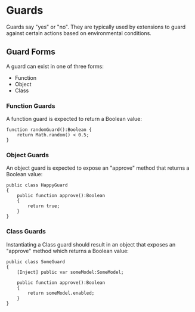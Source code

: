 # Guards

Guards say "yes" or "no". They are typically used by extensions to guard against certain actions based on environmental conditions.

## Guard Forms

A guard can exist in one of three forms:

* Function
* Object
* Class

### Function Guards

A function guard is expected to return a Boolean value:

```as3
function randomGuard():Boolean {
	return Math.random() < 0.5;
}
```

### Object Guards

An object guard is expected to expose an "approve" method that returns a Boolean value:

```as3
public class HappyGuard
{
	public function approve():Boolean
	{
		return true;
	}
}
```

### Class Guards

Instantiating a Class guard should result in an object that exposes an "approve" method which returns a Boolean value:

```as3
public class SomeGuard
{
	[Inject] public var someModel:SomeModel;

	public function approve():Boolean
	{
		return someModel.enabled;
	}
}
```

